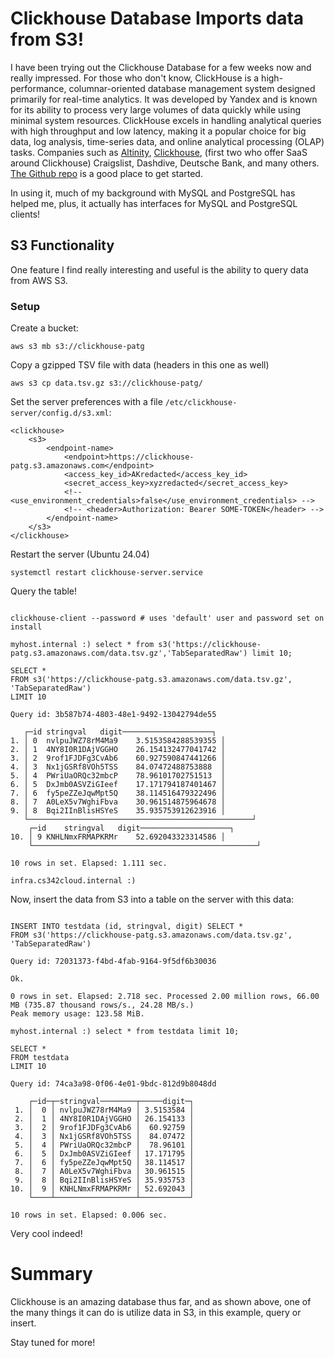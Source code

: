 
# Clickhouse Database Imports data from S3! 

I have been trying out the Clickhouse Database for a few weeks now and really impressed. For those who don't know, ClickHouse is a high-performance, columnar-oriented database management system designed primarily for real-time analytics. It was developed by Yandex and is known for its ability to process very large volumes of data quickly while using minimal system resources. ClickHouse excels in handling analytical queries with high throughput and low latency, making it a popular choice for big data, log analysis, time-series data, and online analytical processing (OLAP) tasks. Companies such as [Altinity]('https://altinity.com'), [Clickhouse]('http://clickhouse.com'), (first two who offer SaaS around Clickhouse) Craigslist, Dashdive, Deutsche Bank, and many others. [The Github repo]('https://github.com/ClickHouse/ClickHouse') is a good place to get started. 

In using it, much of my background with MySQL and PostgreSQL has helped me, plus, it actually has interfaces for MySQL and PostgreSQL clients!

## S3 Functionality

One feature I find really interesting and useful is the ability to query data from AWS S3. 

### Setup

Create a bucket:

`aws s3 mb s3://clickhouse-patg`

Copy a gzipped TSV file with data (headers in this one as well)

`aws s3 cp data.tsv.gz s3://clickhouse-patg/`

Set the server preferences with a file `/etc/clickhouse-server/config.d/s3.xml`:

```
<clickhouse>
    <s3>
        <endpoint-name>
            <endpoint>https://clickhouse-patg.s3.amazonaws.com</endpoint>
            <access_key_id>AKredacted</access_key_id>
            <secret_access_key>xyzredacted</secret_access_key>
            <!-- <use_environment_credentials>false</use_environment_credentials> -->
            <!-- <header>Authorization: Bearer SOME-TOKEN</header> -->
        </endpoint-name>
    </s3>
</clickhouse>
```

Restart the server (Ubuntu 24.04)

`systemctl restart clickhouse-server.service`

Query the table!

```

clickhouse-client --password # uses 'default' user and password set on install

myhost.internal :) select * from s3('https://clickhouse-patg.s3.amazonaws.com/data.tsv.gz','TabSeparatedRaw') limit 10;

SELECT *
FROM s3('https://clickhouse-patg.s3.amazonaws.com/data.tsv.gz', 'TabSeparatedRaw')
LIMIT 10

Query id: 3b587b74-4803-48e1-9492-13042794de55

   ┌─id	stringval	digit────────────────────┐
1. │ 0	nvlpuJWZ78rM4Ma9	3.5153584288539355 │
2. │ 1	4NY8I0R1DAjVGGHO	26.154132477041742 │
3. │ 2	9rof1FJDFg3CvAb6	60.927590847441266 │
4. │ 3	Nx1jGSRf8VOh5TSS	84.07472488753888  │
5. │ 4	PWriUaORQc32mbcP	78.96101702751513  │
6. │ 5	DxJmb0ASVZiGIeef	17.171794187401467 │
7. │ 6	fy5peZZeJqwMpt5Q	38.114516479322496 │
8. │ 7	A0LeX5v7WghiFbva	30.961514875964678 │
9. │ 8	Bqi2IInBlisHSYeS	35.935753912623916 │
   └──────────────────────────────────────────────────┘
    ┌─id	stringval	digit────────────────────┐
10. │ 9	KNHLNmxFRMAPKRMr	52.692043323314586 │
    └──────────────────────────────────────────────────┘

10 rows in set. Elapsed: 1.111 sec. 

infra.cs342cloud.internal :) 
```

Now, insert the data from S3 into a table on the server with this data:

```

INSERT INTO testdata (id, stringval, digit) SELECT *
FROM s3('https://clickhouse-patg.s3.amazonaws.com/data.tsv.gz', 'TabSeparatedRaw')

Query id: 72031373-f4bd-4fab-9164-9f5df6b30036

Ok.

0 rows in set. Elapsed: 2.718 sec. Processed 2.00 million rows, 66.00 MB (735.87 thousand rows/s., 24.28 MB/s.)
Peak memory usage: 123.58 MiB.

myhost.internal :) select * from testdata limit 10;

SELECT *
FROM testdata
LIMIT 10

Query id: 74ca3a98-0f06-4e01-9bdc-812d9b8048dd

    ┌─id─┬─stringval────────┬─────digit─┐
 1. │  0 │ nvlpuJWZ78rM4Ma9 │ 3.5153584 │
 2. │  1 │ 4NY8I0R1DAjVGGHO │ 26.154133 │
 3. │  2 │ 9rof1FJDFg3CvAb6 │  60.92759 │
 4. │  3 │ Nx1jGSRf8VOh5TSS │  84.07472 │
 5. │  4 │ PWriUaORQc32mbcP │  78.96101 │
 6. │  5 │ DxJmb0ASVZiGIeef │ 17.171795 │
 7. │  6 │ fy5peZZeJqwMpt5Q │ 38.114517 │
 8. │  7 │ A0LeX5v7WghiFbva │ 30.961515 │
 9. │  8 │ Bqi2IInBlisHSYeS │ 35.935753 │
10. │  9 │ KNHLNmxFRMAPKRMr │ 52.692043 │
    └────┴──────────────────┴───────────┘

10 rows in set. Elapsed: 0.006 sec. 

```

Very cool indeed!

# Summary

Clickhouse is an amazing database thus far, and as shown above, one of the many things it can do is utilize data in S3, in this example, query or insert.

Stay tuned for more!
